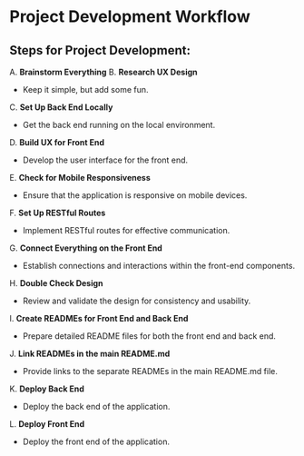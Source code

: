 # Project Development Workflow

## Steps for Project Development:

A. **Brainstorm Everything**
B. **Research UX Design**

- Keep it simple, but add some fun.

C. **Set Up Back End Locally**

- Get the back end running on the local environment.

D. **Build UX for Front End**

- Develop the user interface for the front end.

E. **Check for Mobile Responsiveness**

- Ensure that the application is responsive on mobile devices.

F. **Set Up RESTful Routes**

- Implement RESTful routes for effective communication.

G. **Connect Everything on the Front End**

- Establish connections and interactions within the front-end components.

H. **Double Check Design**

- Review and validate the design for consistency and usability.

I. **Create READMEs for Front End and Back End**

- Prepare detailed README files for both the front end and back end.

J. **Link READMEs in the main README.md**

- Provide links to the separate READMEs in the main README.md file.

K. **Deploy Back End**

- Deploy the back end of the application.

L. **Deploy Front End**

- Deploy the front end of the application.
